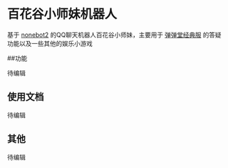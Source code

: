 # 百花谷小师妹机器人

基于 [nonebot2](https://v2.nonebot.dev/) 的QQ聊天机器人百花谷小师妹，主要用于 [弹弹堂经典服](https://ddt.wan.com) 的答疑功能以及一些其他的娱乐小游戏

##功能

待编辑


## 使用文档

待编辑

## 其他

待编辑